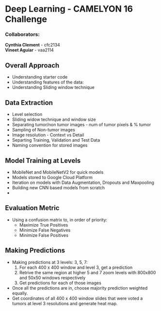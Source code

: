 # Deep Learning - CAMELYON 16 Challenge

### Collaborators:
**Cynthia Clement** - cfc2134   
**Vineet Aguiar** - vaa2114

## Overall Approach
- Understanding starter code
- Understanding features of the data:
- Understanding Sliding window technique

## Data Extraction
- Level selection
- Sliding widow technique and window size
- Separating tumor/non tumor images - num of tumor pixels & % tumor 
- Sampling of Non-tumor images
- Image resolution - Context vs Detail
- Separting Training, Validation and Test Data
- Naming convention for stored images

## Model Training at Levels
- MobileNet and MobileNetV2 for quick models
- Models stored to Google Cloud Platform
- Iteration on models with Data Augmentation, Dropouts and Maxpooling
- Building new CNN based models from scratch
- 

## Evaluation Metric
- Using a confusion matrix to, in order of priority:
    - Maximize True Positives
    - Minimize False Negatives 
    - Minimize False Positives 

## Making Predictions
  - Making predictions at 3 levels: 3, 5, 7:
    1) For each 400 x 400 window and level 3, get a prediction
    2) Retrive the same region at higher 5 and 7 zoom levels with 800x800 and 50x50 windows respectively 
    3) Get predictions for each of those images 
  - Once all the predictions are in, choose majority prediction weighted equally. 
  - Get coordinates of all 400 x 400 window slides that were voted a tumors at level 3 resolutions and generate heat map. 
  
  
  
  
